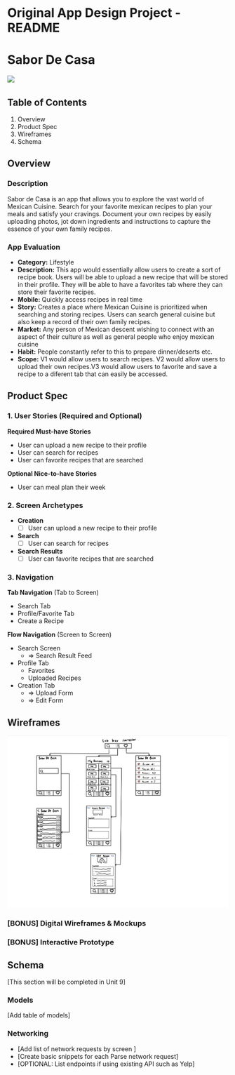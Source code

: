 # Original App Design Project - README

# Sabor De Casa

<div>
    <a href="https://www.loom.com/share/ad27d9599fd9466ebc5c504585d591a1">
      <img style="max-width:300px;" src="https://cdn.loom.com/sessions/thumbnails/ad27d9599fd9466ebc5c504585d591a1-with-play.gif">
    </a>
  </div>

## Table of Contents

1. Overview
2. Product Spec
3. Wireframes
4. Schema

## Overview
### Description
Sabor de Casa is an app that allows you to explore the vast world of Mexican Cuisine. Search for your favorite mexican recipes to plan your meals and satisfy your cravings. Document your own recipes by easily uploading photos, jot down ingredients and instructions to capture the essence of your own family recipes. 

### App Evaluation
   - **Category:** Lifestyle
   - **Description:** This app would essentially allow users to create a sort of recipe book. Users will be able to upload a new recipe that will be stored in their profile. They will be able to have a favorites tab where they can store their favorite recipes.
   - **Mobile:** Quickly access recipes in real time 
   - **Story:** Creates a place where Mexican Cuisine is prioritized when searching and storing recipes. Users can search general cuisine but also keep a record of their own family recipes. 
   - **Market:** Any person of Mexican descent wishing to connect with an aspect of their culture as well as general people who enjoy mexican cuisine
   - **Habit:** People constantly refer to this to prepare dinner/deserts etc.
   - **Scope:** V1 would allow users to search recipes. V2 would allow users to upload their own recipes.V3 would allow users to favorite and save a recipe to a diferent tab that can easily be accessed.
## Product Spec
### 1. User Stories (Required and Optional)
**Required Must-have Stories**
- User can upload a new recipe to their profile
- User can search for recipes 
- User can favorite recipes that are searched

**Optional Nice-to-have Stories**

- User can meal plan their week

### 2. Screen Archetypes
* **Creation**
    - [ ] User can upload a new recipe to their profile

* **Search**
    * [ ] User can search for recipes 

* **Search Results**
    * [ ] User can favorite recipes that are searched

### 3. Navigation

**Tab Navigation**  (Tab to Screen)

* Search Tab
* Profile/Favorite Tab
* Create a Recipe

**Flow Navigation** (Screen to Screen)
* Search Screen
    *  => Search Result Feed
* Profile Tab
    * Favorites
    * Uploaded Recipes
* Creation Tab
    * => Upload Form
    * => Edit Form

## Wireframes

![](IMG_0949.jpg)

### [BONUS] Digital Wireframes & Mockups
### [BONUS] Interactive Prototype

## Schema

[This section will be completed in Unit 9]

### Models
[Add table of models]

### Networking
* [Add list of network requests by screen ]
* [Create basic snippets for each Parse network request]
* [OPTIONAL: List endpoints if using existing API such as Yelp]
